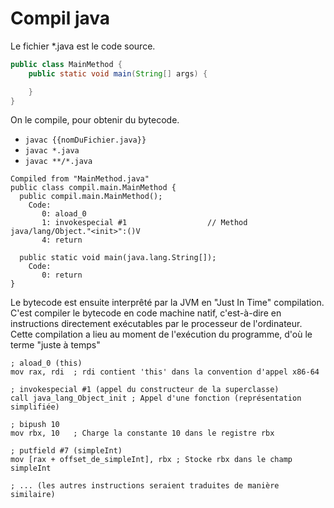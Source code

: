 # Compil java

Le fichier *.java est le code source.
```java
public class MainMethod {
    public static void main(String[] args) {

    }
}
```
On le compile, pour obtenir du bytecode.
- `javac {{nomDuFichier.java}}`
- `javac *.java`
- `javac **/*.java`

```
Compiled from "MainMethod.java"
public class compil.main.MainMethod {
  public compil.main.MainMethod();
    Code:
       0: aload_0
       1: invokespecial #1                  // Method java/lang/Object."<init>":()V
       4: return

  public static void main(java.lang.String[]);
    Code:
       0: return
}
```

Le bytecode est ensuite interprêté par la JVM en "Just In Time" compilation.
C'est compiler le bytecode en code machine natif, c'est-à-dire en instructions directement exécutables par le processeur de l'ordinateur. Cette compilation a lieu au moment de l'exécution du programme, d'où le terme "juste à temps"

```
; aload_0 (this)
mov rax, rdi  ; rdi contient 'this' dans la convention d'appel x86-64

; invokespecial #1 (appel du constructeur de la superclasse)
call java_lang_Object_init ; Appel d'une fonction (représentation simplifiée)

; bipush 10
mov rbx, 10   ; Charge la constante 10 dans le registre rbx

; putfield #7 (simpleInt)
mov [rax + offset_de_simpleInt], rbx ; Stocke rbx dans le champ simpleInt

; ... (les autres instructions seraient traduites de manière similaire)
```